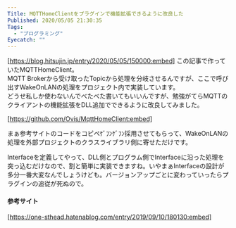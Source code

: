 ```yaml
---
Title: MQTTHomeClientをプラグインで機能拡張できるように改良した
Published: 2020/05/05 21:30:35
Tags:
  - "プログラミング"
Eyecatch: ""
---
```

[https://blog.hitsujin.jp/entry/2020/05/05/150000:embed]
この記事で作っていたMQTTHomeClient。  
MQTT Brokerから受け取ったTopicから処理を分岐させるんですが、ここで呼び出すWakeOnLANの処理をプロジェクト内で実装しています。  
どうせ私しか使わないんでべたべた書いてもいいんですが、勉強がてらMQTTのクライアントの機能拡張をDLL追加でできるように改良してみました。  

[https://github.com/Ovis/MqttHomeClient:embed]





まぁ参考サイトのコードをコピペｹﾞﾌﾝｹﾞﾌﾝ採用させてもらって、WakeOnLANの処理を外部プロジェクトのクラスライブラリ側に寄せただけです。  

Interfaceを定義してやって、DLL側とプログラム側でInterfaceに沿った処理を突っ込むだけなので、割と簡単に実装できますね。いやまぁInterfaceの設計が多分一番大変なんでしょうけども。バージョンアップごとに変わっていったらプラグインの追従が死ぬので。  


#### 参考サイト  

[https://one-sthead.hatenablog.com/entry/2019/09/10/180130:embed]

